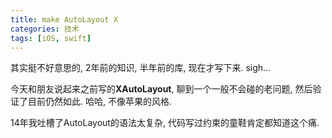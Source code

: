 ```yaml
---
title: make AutoLayout X
categories: 技术
tags: [iOS, swift]
---
```


其实挺不好意思的, 2年前的知识, 半年前的库, 现在才写下来. sigh...

今天和朋友说起来之前写的**XAutoLayout**, 聊到一个一般不会碰的老问题, 然后验证了目前仍然如此. 哈哈, 不像苹果的风格.

<!-- more -->

14年我吐槽了AutoLayout的语法太复杂, 代码写过约束的童鞋肯定都知道这个痛.